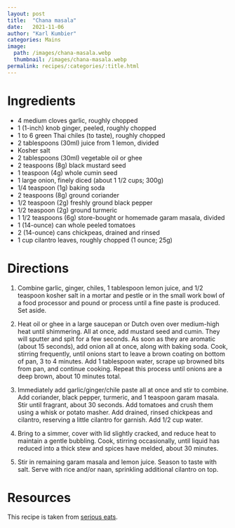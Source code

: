 ```yaml
---
layout: post
title:  "Chana masala"
date:   2021-11-06
author: "Karl Kumbier"
categories: Mains
image:
  path: /images/chana-masala.webp
  thumbnail: /images/chana-masala.webp
permalink: recipes/:categories/:title.html
---
```


# Ingredients

* 4 medium cloves garlic, roughly chopped
* 1 (1-inch) knob ginger, peeled, roughly chopped
* 1 to 6 green Thai chiles (to taste), roughly chopped
* 2 tablespoons (30ml) juice from 1 lemon, divided
* Kosher salt
* 2 tablespoons (30ml) vegetable oil or ghee
* 2 teaspoons (8g) black mustard seed
* 1 teaspoon (4g) whole cumin seed
* 1 large onion, finely diced (about 1 1/2 cups; 300g)
* 1/4 teaspoon (1g) baking soda
* 2 teaspoons (8g) ground coriander
* 1/2 teaspoon (2g) freshly ground black pepper
* 1/2 teaspoon (2g) ground turmeric
* 1 1/2 teaspoons (6g) store-bought or homemade garam masala, divided
* 1 (14-ounce) can whole peeled tomatoes
* 2 (14-ounce) cans chickpeas, drained and rinsed
* 1 cup cilantro leaves, roughly chopped (1 ounce; 25g)

# Directions

1. Combine garlic, ginger, chiles, 1 tablespoon lemon juice, and 1/2 teaspoon
   kosher salt in a mortar and pestle or in the small work bowl of a food
processor and pound or process until a fine paste is produced. Set aside.

2. Heat oil or ghee in a large saucepan or Dutch oven over medium-high heat
   until shimmering. All at once, add mustard seed and cumin. They will sputter
and spit for a few seconds. As soon as they are aromatic (about 15 seconds), add
onion all at once, along with baking soda. Cook, stirring frequently, until
onions start to leave a brown coating on bottom of pan, 3 to 4 minutes. Add 1
tablespoon water, scrape up browned bits from pan, and continue cooking. Repeat
this process until onions are a deep brown, about 10 minutes total.

3. Immediately add garlic/ginger/chile paste all at once and stir to combine.
   Add coriander, black pepper, turmeric, and 1 teaspoon garam masala. Stir
until fragrant, about 30 seconds. Add tomatoes and crush them using a whisk or
potato masher. Add drained, rinsed chickpeas and cilantro, reserving a little
cilantro for garnish. Add 1/2 cup water.

4. Bring to a simmer, cover with lid slightly cracked, and reduce heat to
   maintain a gentle bubbling. Cook, stirring occasionally, until liquid has
reduced into a thick stew and spices have melded, about 30 minutes.

5. Stir in remaining garam masala and lemon juice. Season to taste with salt.
   Serve with rice and/or naan, sprinkling additional cilantro on top.

# Resources

This recipe is taken from [serious
eats](https://www.seriouseats.com/channa-masala-recipe).
